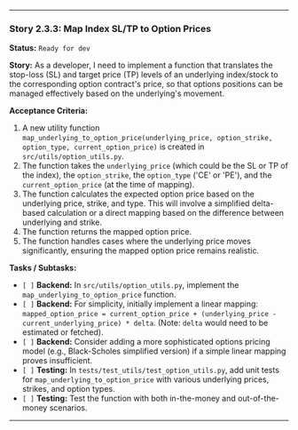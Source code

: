 ---

### **Story 2.3.3: Map Index SL/TP to Option Prices**

**Status:** `Ready for dev`

**Story:**
As a developer, I need to implement a function that translates the stop-loss (SL) and target price (TP) levels of an underlying index/stock to the corresponding option contract's price, so that options positions can be managed effectively based on the underlying's movement.

**Acceptance Criteria:**
1.  A new utility function `map_underlying_to_option_price(underlying_price, option_strike, option_type, current_option_price)` is created in `src/utils/option_utils.py`.
2.  The function takes the `underlying_price` (which could be the SL or TP of the index), the `option_strike`, the `option_type` ('CE' or 'PE'), and the `current_option_price` (at the time of mapping).
3.  The function calculates the expected option price based on the underlying price, strike, and type. This will involve a simplified delta-based calculation or a direct mapping based on the difference between underlying and strike.
4.  The function returns the mapped option price.
5.  The function handles cases where the underlying price moves significantly, ensuring the mapped option price remains realistic.

**Tasks / Subtasks:**
-   `[ ]` **Backend:** In `src/utils/option_utils.py`, implement the `map_underlying_to_option_price` function.
-   `[ ]` **Backend:** For simplicity, initially implement a linear mapping: `mapped_option_price = current_option_price + (underlying_price - current_underlying_price) * delta`. (Note: `delta` would need to be estimated or fetched).
-   `[ ]` **Backend:** Consider adding a more sophisticated options pricing model (e.g., Black-Scholes simplified version) if a simple linear mapping proves insufficient.
-   `[ ]` **Testing:** In `tests/test_utils/test_option_utils.py`, add unit tests for `map_underlying_to_option_price` with various underlying prices, strikes, and option types.
-   `[ ]` **Testing:** Test the function with both in-the-money and out-of-the-money scenarios.

---